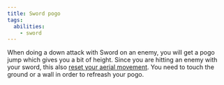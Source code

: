 ```yaml
---
title: Sword pogo
tags:
  abilities:
    - sword
---
```


When doing a down attack with Sword on an enemy, you will get a pogo jump which gives you a bit of height. Since you are hitting an enemy with your sword, this also [reset your aerial movement](/tutorials/movement/aerial-reset). You need to touch the ground or a wall in order to refreash your pogo.

<youtube-video id="m745rdTT-sI"></youtube-video>
